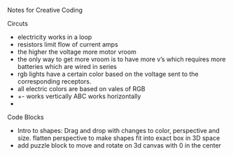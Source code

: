  Notes for Creative Coding

Circuts

- electricity works in a loop
- resistors limit flow of current amps
- the higher the voltage more motor vroom
- the only way to get more vroom is to have more v’s which requires more batteries which are wired in series
- rgb lights have a certain color based on the voltage sent to the corresponding receptors.
- all electric colors are based on vales of RGB
- +- works vertically ABC works horizontally
-

Code Blocks

- Intro to shapes: Drag and drop with changes to color, perspective and size. flatten perspective to make shapes fit into exact box in 3D space
- add puzzle block to move and rotate on 3d canvas with 0 in the center
